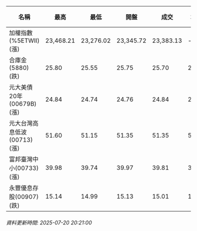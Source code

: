 | 名稱 | 最高 | 最低 | 開盤 | 成交 | 均價 | 成交金額(億) | 昨收 | 漲跌幅 | 漲跌 | 總量 | 昨量 | 振幅 |
| -------- | -------- | -------- | -------- |-------- | -------- | -------- |-------- |-------- |-------- | -------- | -------- |-------- |
|加權指數(%5ETWII) (漲)|23,468.21|23,276.02|23,345.72|23,383.13|-|3,694.08|23,113.28|1.17%|269.85|6,036,662|0|0.83%|
|合庫金(5880) (跌)|25.80|25.55|25.75|25.70|25.66|1.76|25.75|0.19%|0.05|6,868|6,058|0.97%|
|元大美債20年(00679B) (漲)|24.84|24.74|24.76|24.84|24.78|9.68|24.71|0.53%|0.13|39,077|51,838|0.40%|
|元大台灣高息低波(00713) (漲)|51.60|51.15|51.35|51.35|51.28|4.91|51.25|0.20%|0.10|9,576|6,895|0.88%|
|富邦臺灣中小(00733) (漲)|39.98|39.74|39.97|39.81|39.82|0.300|39.69|0.30%|0.12|753|1,338|0.60%|
|永豐優息存股(00907) (跌)|15.14|14.99|15.13|15.01|15.05|0.192|15.09|0.53%|0.08|1,276|1,408|0.99%|
###### 資料更新時間: 2025-07-20 20:21:00